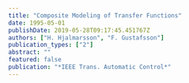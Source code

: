 ```yaml
---
title: "Composite Modeling of Transfer Functions"
date: 1995-05-01
publishDate: 2019-05-28T09:17:45.451767Z
authors: ["H. Hjalmarsson", "F. Gustafsson"]
publication_types: ["2"]
abstract: ""
featured: false
publication: "*IEEE Trans. Automatic Control*"
---
```


